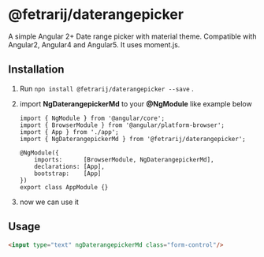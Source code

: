 # @fetrarij/daterangepicker

A simple Angular 2+ Date range picker with material theme. Compatible with Angular2, Angular4 and Angular5. It uses moment.js.

## Installation

1) Run `npn install @fetrarij/daterangepicker --save` .
2) import **NgDaterangepickerMd** to your **@NgModule** like example below
    ````
    import { NgModule } from '@angular/core';
    import { BrowserModule } from '@angular/platform-browser';
    import { App } from './app';
    import { NgDaterangepickerMd } from '@fetrarij/daterangepicker';

    @NgModule({
        imports:      [BrowserModule, NgDaterangepickerMd],
        declarations: [App],
        bootstrap:    [App]
    })
    export class AppModule {}
    ````

3) now we can use it


## Usage
```html
<input type="text" ngDaterangepickerMd class="form-control"/>
```


